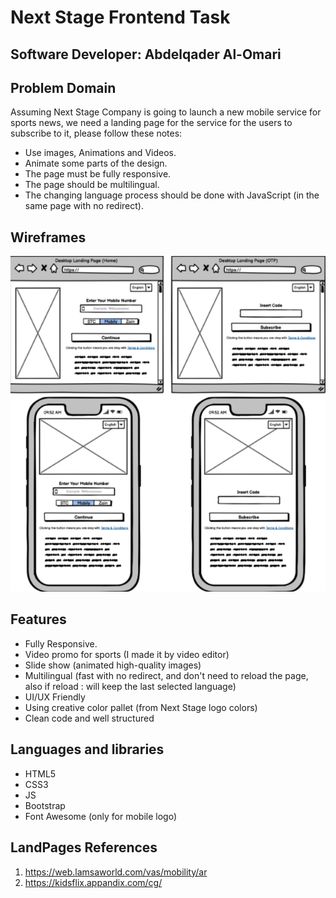 # Next Stage Frontend Task

## Software Developer: Abdelqader Al-Omari

## Problem Domain

Assuming Next Stage Company is going to launch a new mobile service for sports news, we need a landing page for the service for the users to subscribe to it, please follow these notes:

- Use images, Animations and Videos.
- Animate some parts of the design.
- The page must be fully responsive.
- The page should be multilingual.
- The changing language process should be done with JavaScript (in the same page with no redirect).

## Wireframes

![wireframe](assets/img/sportsNews-wireframe.PNG)

## Features

- Fully Responsive.
- Video promo for sports (I made it by video editor)
- Slide show (animated high-quality images)
- Multilingual (fast with no redirect, and don't need to reload the page, also if reload : will keep the last selected language)
- UI/UX Friendly
- Using creative color pallet (from Next Stage logo colors)
- Clean code and well structured

## Languages and libraries

- HTML5
- CSS3
- JS
- Bootstrap
- Font Awesome (only for mobile logo)

## LandPages References

1. https://web.lamsaworld.com/vas/mobility/ar
2. https://kidsflix.appandix.com/cg/
